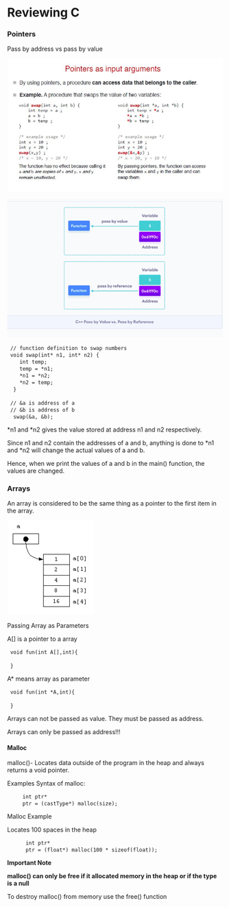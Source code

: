 Reviewing C
================


### Pointers

Pass by address vs pass by value

![PassbyPointer](https://github.com/selvadurai/DSA-Using-C/blob/main/Learning-C/Images/passBYPointer.jpg?raw=true)

![PassbyPointer](https://github.com/selvadurai/DSA-Using-C/blob/main/Learning-C/Images/pass.png?raw=true)


     // function definition to swap numbers
     void swap(int* n1, int* n2) {
        int temp;
        temp = *n1;
        *n1 = *n2;
        *n2 = temp;
      }
      
     // &a is address of a
     // &b is address of b
      swap(&a, &b);   
      
*n1 and *n2 gives the value stored at address n1 and n2 respectively.

Since n1 and n2 contain the addresses of a and b, anything is done to *n1 and *n2 will change the actual values of a and b.

Hence, when we print the values of a and b in the main() function, the values are changed.

### Arrays

An array is considered to be the same thing as a pointer to the first item in the array.
 
 

![Array](https://github.com/selvadurai/DSA-Using-C/blob/main/Learning-C/Images/arrayPoint.gif?raw=true)


Passing Array as Parameters

A[] is a pointer to a array

     void fun(int A[],int){
     
     }



A* means array as parameter

     void fun(int *A,int){
     
     }

Arrays can not be passed as value. They must be passed as address.

Arrays can only be passed as address!!!




#### Malloc 


malloc()- Locates data outside of the program in the heap and always returns a void pointer.  

Examples Syntax of malloc:

         int ptr*
         ptr = (castType*) malloc(size);
  
 Malloc Example
 
 Locates 100 spaces in the heap
 
          int ptr*
          ptr = (float*) malloc(100 * sizeof(float));

**Important Note** 

 **malloc() can only be free if it allocated memory in the heap or if the type is a null**


To destroy malloc() from memory use the free() function
